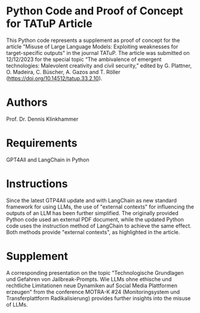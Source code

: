 # Python Code and Proof of Concept for TATuP Article
This Python code represents a supplement as proof of concept for the article "Misuse of Large
Language Models: Exploiting weaknesses for target-specific outputs" in the journal TATuP. The
article was submitted on 12/12/2023 for the special topic “The ambivalence of emergent technologies:
Malevolent creativity and civil security,” edited by G. Plattner, O. Madeira, C. Büscher, A.
Gazos and T. Röller (https://doi.org/10.14512/tatup.33.2.10).

# Authors
Prof. Dr. Dennis Klinkhammer

# Requirements
GPT4All and LangChain in Python

# Instructions
Since the latest GTP4All update and with LangChain as new standard framework for using LLMs, the use of
"external contexts" for influencing the outputs of an LLM has been further simplified. The originally provided
Python code  used an external PDF document, while the updated Python code uses the instruction method of LangChain
to achieve the same effect. Both methods provide "external contexts", as highlighted in the article.

# Supplement
A corresponding presentation on the topic "Technologische Grundlagen und Gefahren von Jailbreak-Prompts.
Wie LLMs ohne ethische und rechtliche Limitationen neue Dynamiken auf Social Media Plattformen erzeugen"
from the conference MOTRA-K #24 (Monitoringsystem und Transferplattform Radikalisierung) provides further
insights into the misuse of LLMs.
